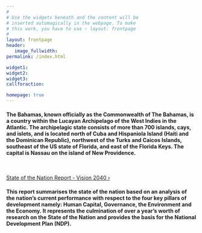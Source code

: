 ```yaml
---
#
# Use the widgets beneath and the content will be
# inserted automagically in the webpage. To make
# this work, you have to use › layout: frontpage
#
layout: frontpage
header:
   image_fullwidth:
permalink: /index.html

widget1:
widget2:
widget3:
callforaction:

homepage: true
---
```

<h4>The Bahamas, known officially as the Commonwealth of The Bahamas, is a country within the Lucayan Archipelago of the West Indies in the Atlantic. The archipelagic state consists of more than 700 islands, cays, and islets, and is located north of Cuba and Hispaniola Island (Haiti and the Dominican Republic), northwest of the Turks and Caicos Islands, southeast of the US state of Florida, and east of the Florida Keys. The capital is Nassau on the island of New Providence.</h4>
<br>

<div class="row">
	<div class="medium-6 large-10">
		<img src="{{ site.urlimg }}Country-Header-bahamas.jpg" alt="">
	</div><!-- /.medium-3.columns -->
</div><!-- /.row -->

<a class="radius button large" href="http://www.vision2040bahamas.org/media/uploads/State_of_the_Nation_Summary_Report.pdf">State of the Nation Report - Vision 2040 ›</a>

>
#### This report summarises the state of the nation based on an analysis of the nation’s current performance with respect to the four key pillars of development namely: Human Capital, Governance, the Environment and the Economy. It represents the culmination of over a year’s worth of research on the State of the Nation and provides the basis for the National Development Plan (NDP).